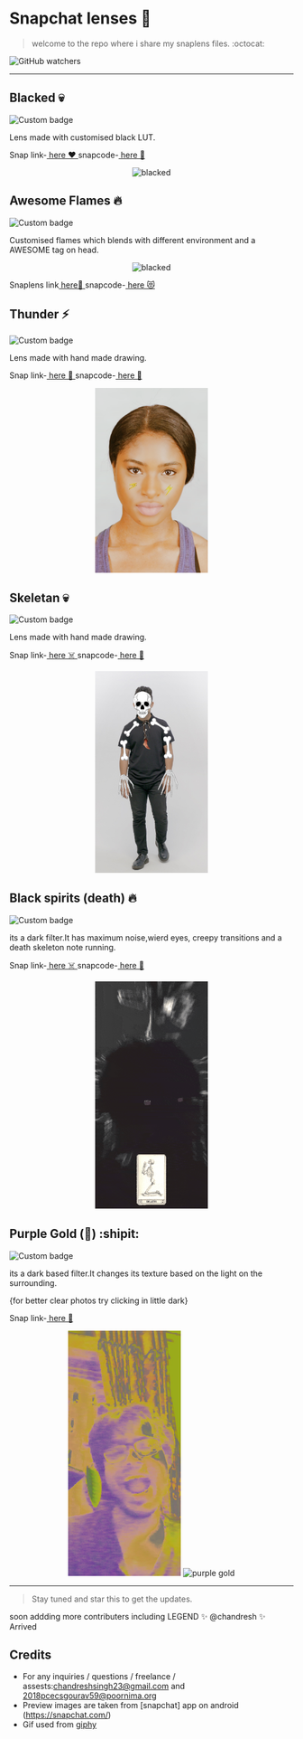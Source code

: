 # Snapchat lenses 👯

> welcome to the repo where i share my snaplens files.    :octocat:

<img alt="GitHub watchers" src="https://img.shields.io/github/watchers/varuogm/My-snap-creations?label=total%20repo%20watches&style=social">


---

## Blacked 💀

<img alt="Custom badge" src="https://img.shields.io/badge/By-Gourav-9cf">

Lens made with customised black LUT. 

Snap link-[ here ❤️ ](https://www.snapchat.com/unlock/?type=SNAPCODE&uuid=1b43db50b26d4137a68737096773158e&metadata=01)
snapcode-[ here 💚](https://github.com/varuogm/My-snap-creations/blob/master/blacked/Previews/snapcode.png)

<p align="center">
    <img alt="blacked" src="https://github.com/varuogm/My-snap-creations/blob/master/blacked/Previews/PIC1.jpeg?raw=true" width="200"/>
 
</p>

## Awesome Flames 🔥
<img alt="Custom badge" src="https://img.shields.io/badge/By-Gourav-9cf">

Customised flames which blends with different environment and a AWESOME tag on head.

<p align="center">
    <img alt="blacked" src="https://github.com/varuogm/My-snap-creations/blob/master/awesome%20flames/GIF-200620_131043.gif?raw=true" width="200"/>
 
</p>

Snaplens link[ here🌷 ](https://www.snapchat.com/unlock/?type=SNAPCODE&uuid=d9670097c54e4e53aea6fc12db9fa59e&metadata=01)
snapcode-[  here 😻](https://github.com/varuogm/My-snap-creations/blob/master/awesome%20flames/snapcode.png)

## Thunder ⚡
<img alt="Custom badge" src="https://img.shields.io/badge/By%20---chandresh-critical">

Lens made with hand made drawing. 

Snap link-[ here 💖 ](https://www.snapchat.com/unlock/?type=SNAPCODE&uuid=78106f141602436a9f337e6c44832130&metadata=01)
snapcode-[ here 🦄](https://github.com/chandresh189/My-snap-creations/blob/master/thunder_eyes1.0/Previews/snapcode.png)

<p align="center">
    <img alt="thunder" src="https://github.com/chandresh189/My-snap-creations/blob/master/thunder_eyes1.0/Previews/PIC-1.png?raw=true" width="200"/>
</p>

## Skeletan 💀
<img alt="Custom badge" src="https://img.shields.io/badge/By%20-chandresh-ff69b4">

Lens made with hand made drawing. 

Snap link-[ here ☠️ ](https://www.snapchat.com/unlock/?type=SNAPCODE&uuid=bdb11795c1fd40448c370b2976f14630&metadata=01)
snapcode-[ here 🦴](https://github.com/chandresh189/My-snap-creations/blob/master/skeletan2.0/Previews/snapcode.png)

<p align="center">
    <img alt="thunder" src="https://github.com/chandresh189/My-snap-creations/blob/master/skeletan2.0/Previews/PIC-1.png?raw=true" width="200"/>
</p>


## Black spirits (death) 🔥
<img alt="Custom badge" src="https://img.shields.io/badge/By-Gourav-9cf">

its a dark filter.It has maximum noise,wierd eyes, creepy transitions and a death skeleton note running.

Snap link-[ here ☠️ ](https://www.snapchat.com/unlock/?type=SNAPCODE&uuid=5a9f7445c88a40f1a39f92ac31df24bd&metadata=01)
snapcode-[ here 🦴](https://github.com/varuogm/My-snap-creations/blob/master/death/snapcode.png)

<p align="center">
    <img alt="death" src="https://github.com/varuogm/My-snap-creations/blob/master/death/GIF-200623_141103.gif?raw=true" width="200"/>
 
</p>

## Purple Gold  (🔮)  :shipit:
<img alt="Custom badge" src="https://img.shields.io/badge/By-Gourav-9cf">

its a dark based filter.It changes its texture based on the light on the surrounding.

{for better clear photos try clicking in little dark}

Snap link-[ here 📌 ](https://www.snapchat.com/unlock/?type=SNAPCODE&uuid=e387ebaad4af48b5bd069bafb5696150&metadata=01)

<p align="center">
    <img alt="purple gold" src="https://github.com/varuogm/My-snap-creations/blob/master/purple%20gold/blue%20gold.png?raw=true" width="200"/>
    <img alt="purple gold" src="https://github.com/varuogm/My-snap-creations/blob/master/purple%20gold/Hnet-image.gif?raw=true" width="200"/>
</p>


---




> Stay tuned and star this to get the updates.


soon addding more contributers including LEGEND ✨ @chandresh  ✨ Arrived

## Credits

- For any inquiries / questions / freelance / assests:chandreshsingh23@gmail.com and 2018pcecsgourav59@poornima.org 
- Preview images are taken from [snapchat] app on android (https://snapchat.com/)
- Gif used from [giphy](https://giphy.com/) 
